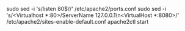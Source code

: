 
sudo sed -i 's/listen 80$//' /etc/apache2/ports.conf
sudo sed -i 's/<Virtualhost \*:80>/ServerName 127.0.0.1\n<VirtualHost \*:8080>/' /etc/apache2/sites-enable-default.conf
apache2ctl start

